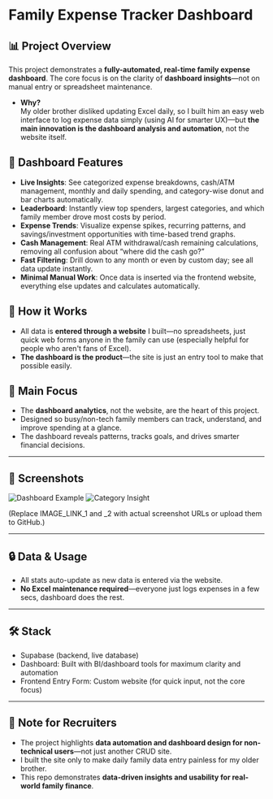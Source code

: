 # **Family Expense Tracker Dashboard**

## **📊 Project Overview**

This project demonstrates a **fully-automated, real-time family expense dashboard**. The core focus is on the clarity of **dashboard insights**—not on manual entry or spreadsheet maintenance.

- **Why?**  
  My older brother disliked updating Excel daily, so I built him an easy web interface to log expense data simply (using AI for smarter UX)—but **the main innovation is the dashboard analysis and automation**, not the website itself.

## **🚀 Dashboard Features**

- **Live Insights**: See categorized expense breakdowns, cash/ATM management, monthly and daily spending, and category-wise donut and bar charts automatically.
- **Leaderboard**: Instantly view top spenders, largest categories, and which family member drove most costs by period.
- **Expense Trends**: Visualize expense spikes, recurring patterns, and savings/investment opportunities with time-based trend graphs.
- **Cash Management**: Real ATM withdrawal/cash remaining calculations, removing all confusion about “where did the cash go?”
- **Fast Filtering**: Drill down to any month or even by custom day; see all data update instantly.
- **Minimal Manual Work**: Once data is inserted via the frontend website, everything else updates and calculates automatically.

## **🔗 How it Works**

- All data is **entered through a website** I built—no spreadsheets, just quick web forms anyone in the family can use (especially helpful for people who aren't fans of Excel).
- **The dashboard is the product**—the site is just an entry tool to make that possible easily.

## **🎯 Main Focus**

- The **dashboard analytics**, not the website, are the heart of this project.
- Designed so busy/non-tech family members can track, understand, and improve spending at a glance.
- The dashboard reveals patterns, tracks goals, and drives smarter financial decisions.

---

## **👀 Screenshots**

![Dashboard Example](IMAGE_LINK_1)
![Category Insight](IMAGE_LINK_2)

(Replace IMAGE_LINK_1 and _2 with actual screenshot URLs or upload them to GitHub.)

---

## **🔒 Data & Usage**

- All stats auto-update as new data is entered via the website.
- **No Excel maintenance required**—everyone just logs expenses in a few secs, dashboard does the rest.

---

## **🛠️ Stack**
- Supabase (backend, live database)
- Dashboard: Built with BI/dashboard tools for maximum clarity and automation
- Frontend Entry Form: Custom website (for quick input, not the core focus)

---

## **📝 Note for Recruiters**

- The project highlights **data automation and dashboard design for non-technical users**—not just another CRUD site.
- I built the site only to make daily family data entry painless for my older brother.
- This repo demonstrates **data-driven insights and usability for real-world family finance**.

